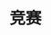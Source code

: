 ---
title: "竞赛"
# meta description
description: "This is meta description"
# save as draft
draft: false
---